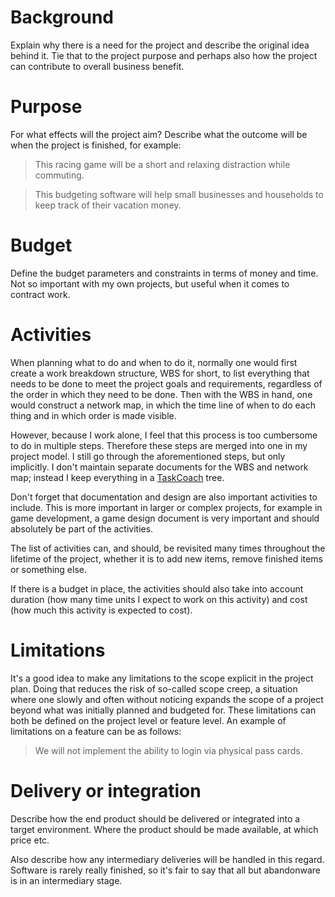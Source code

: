# Background

Explain why there is a need for the project and describe the original idea behind it. Tie that to the project purpose and perhaps also how the project can contribute to overall business benefit.

# Purpose

For what effects will the project aim? Describe what the outcome will be when the project is finished, for example:

> This racing game will be a short and relaxing distraction while commuting.

> This budgeting software will help small businesses and households to keep track of their vacation money.

# Budget

Define the budget parameters and constraints in terms of money and time. Not so important with my own projects, but useful when it comes to contract work.

# Activities

When planning what to do and when to do it, normally one would first create a work breakdown structure, WBS for short, to list everything that needs to be done to meet the project goals and requirements, regardless of the order in which they need to be done. Then with the WBS in hand, one would construct a network map, in which the time line of when to do each thing and in which order is made visible.

However, because I work alone, I feel that this process is too cumbersome to do in multiple steps. Therefore these steps are merged into one in my project model. I still go through the aforementioned steps, but only implicitly. I don't maintain separate documents for the WBS and network map; instead I keep everything in a [TaskCoach](https://www.taskcoach.org/) tree.

Don't forget that documentation and design are also important activities to include. This is more important in larger or complex projects, for example in game development, a game design document is very important and should absolutely be part of the activities.

The list of activities can, and should, be revisited many times throughout the lifetime of the project, whether it is to add new items, remove finished items or something else.

If there is a budget in place, the activities should also take into account duration (how many time units I expect to work on this activity) and cost (how much this activity is expected to cost).

# Limitations

It's a good idea to make any limitations to the scope explicit in the project plan. Doing that reduces the risk of so-called scope creep, a situation where one slowly and often without noticing expands the scope of a project beyond what was initially planned and budgeted for. These limitations can both be defined on the project level or feature level. An example of limitations on a feature can be as follows:

> We will not implement the ability to login via physical pass cards.

# Delivery or integration

Describe how the end product should be delivered or integrated into a target environment. Where the product should be made available, at which price etc. 

Also describe how any intermediary deliveries will be handled in this regard. Software is rarely really finished, so it's fair to say that all but abandonware is in an intermediary stage.